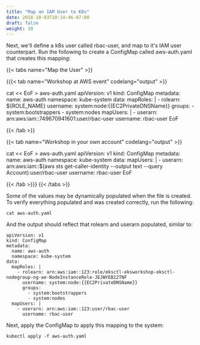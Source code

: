 ```yaml
---
title: "Map an IAM User to K8s"
date: 2018-10-03T10:14:46-07:00
draft: false
weight: 30
---
```


Next, we'll define a k8s user called rbac-user, and map to it's IAM user counterpart.  Run the following to create a ConfigMap called aws-auth.yaml that creates this mapping:


{{< tabs name="Map the User" >}}

{{{< tab name="Workshop at AWS event" codelang="output" >}}

cat << EoF > aws-auth.yaml
apiVersion: v1
kind: ConfigMap
metadata:
  name: aws-auth
  namespace: kube-system
data:
  mapRoles: |
    - rolearn: ${ROLE_NAME}
      username: system:node:{{EC2PrivateDNSName}}
      groups:
        - system:bootstrappers
        - system:nodes
  mapUsers: |
    - userarn: arn:aws:iam::749670941601:user/rbac-user
      username: rbac-user
EoF

{{< /tab >}}

{{< tab name="Workshop in your own account" codelang="output" >}}

cat << EoF > aws-auth.yaml
apiVersion: v1
kind: ConfigMap
metadata:
  name: aws-auth
  namespace: kube-system
data:
  mapUsers: |
    - userarn: arn:aws:iam::$(aws sts get-caller-identity --output text --query Account):user/rbac-user
      username: rbac-user
EoF

{{< /tab >}}}
{{< /tabs >}}

Some of the values may be dynamically populated when the file is created.  To verify everything populated and was created correctly, run the following:

```
cat aws-auth.yaml
```

And the output should reflect that rolearn and userarn populated, similar to:

```
apiVersion: v1
kind: ConfigMap
metadata:
  name: aws-auth
  namespace: kube-system
data:
  mapRoles: |
    - rolearn: arn:aws:iam::123:role/eksctl-eksworkshop-eksctl-nodegroup-ng-ae-NodeInstanceRole-JEJWYEB12TNF
      username: system:node:{{EC2PrivateDNSName}}
      groups:
        - system:bootstrappers
        - system:nodes
  mapUsers: |
    - userarn: arn:aws:iam::123:user/rbac-user
      username: rbac-user
```

Next, apply the ConfigMap to apply this mapping to the system:

```
kubectl apply -f aws-auth.yaml
```
